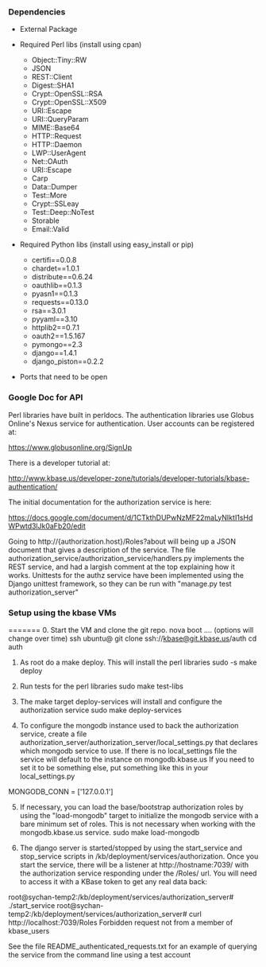### Dependencies

* External Package

* Required Perl libs (install using cpan)
    * Object::Tiny::RW
    * JSON
    * REST::Client
    * Digest::SHA1
    * Crypt::OpenSSL::RSA
    * Crypt::OpenSSL::X509
    * URI::Escape
    * URI::QueryParam
    * MIME::Base64
    * HTTP::Request
    * HTTP::Daemon
    * LWP::UserAgent
    * Net::OAuth
    * URI::Escape
    * Carp
    * Data::Dumper
    * Test::More
    * Crypt::SSLeay
    * Test::Deep::NoTest
    * Storable
    * Email::Valid

* Required Python libs (install using easy_install or pip)

    * certifi==0.0.8
    * chardet==1.0.1
    * distribute==0.6.24
    * oauthlib==0.1.3
    * pyasn1==0.1.3
    * requests==0.13.0
    * rsa==3.0.1
    * pyyaml==3.10
    * httplib2==0.7.1
    * oauth2==1.5.167
    * pymongo==2.3
    * django==1.4.1
    * django_piston==0.2.2

* Ports that need to be open

### Google Doc for API

   Perl libraries have built in perldocs. The authentication libraries use
Globus Online's Nexus service for authentication. User accounts can be
registered at:

https://www.globusonline.org/SignUp

   There is a developer tutorial at:

http://www.kbase.us/developer-zone/tutorials/developer-tutorials/kbase-authentication/

   The initial documentation for the authorization service is here:

https://docs.google.com/document/d/1CTkthDUPwNzMF22maLyNIktI1sHdWPwtd3lJk0aFb20/edit

   Going to http://{authorization.host}/Roles?about will being up a JSON document that
gives a description of the service.
   The file authorization_service/authorization_service/handlers.py implements the
REST service, and had a largish comment at the top explaining how it works.
   Unittests for the authz service have been implemented using the Django unittest
framework, so they can be run with "manage.py test authorization_server"

### Setup using the kbase VMs
=======
0.  Start the VM and clone the git repo.
    nova boot .... (options will change over time)
    ssh ubuntu@<vm host>
    git clone ssh://kbase@git.kbase.us/auth
    cd auth

1. As root do a make deploy. This will install the perl libraries
   sudo -s
   make deploy 

2. Run tests for the perl libraries
   sudo make test-libs

3. The make target deploy-services will install and configure the authorization service
   sudo make deploy-services

4. To configure the mongodb instance used to back the authorization service, create a
file authorization_server/authorization_server/local_settings.py that declares which
mongodb service to use. If there is no local_settings file the service will default to
the instance on mongodb.kbase.us
   If you need to set it to be something else, put something like this in your
local_settings.py

MONGODB_CONN = ['127.0.0.1']

5. If necessary, you can load the base/bootstrap authorization roles by using the "load-mongodb" target to initialize the mongodb service with a bare minimum set of roles. This is not necessary when working with the mongodb.kbase.us service.
   sudo make load-mongodb

6. The django server is started/stopped by using the start_service and stop_service
scripts in /kb/deployment/services/authorization. Once you start the service, there
will be a listener at http://hostname:7039/ with the authorization service responding
under the /Roles/ url. You will need to access it with a KBase token to get any
real data back:

root@sychan-temp2:/kb/deployment/services/authorization_server# ./start_service 
root@sychan-temp2:/kb/deployment/services/authorization_server# curl http://localhost:7039/Roles
Forbidden request not from a member of kbase_users

   See the file README_authenticated_requests.txt for an example of querying the
service from the command line using a test account
